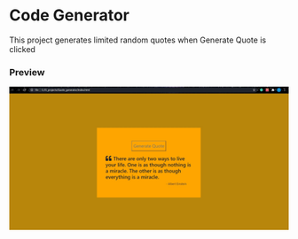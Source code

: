 # Code Generator

This project generates limited random quotes when Generate Quote is clicked

### Preview

<img src="https://github.com/pythonboy178/JS-projects/blob/master/Quote_generator/preview.JPG" width="850" alt='no-image'>

